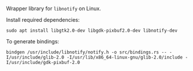 Wrapper library for `libnotify` on Linux.

Install required dependencies:

```
sudo apt install libgtk2.0-dev libgdk-pixbuf2.0-dev libnotify-dev
```

To generate bindings:

```
bindgen /usr/include/libnotify/notify.h -o src/bindings.rs -- -I/usr/include/glib-2.0 -I/usr/lib/x86_64-linux-gnu/glib-2.0/include -I/usr/include/gdk-pixbuf-2.0
```
